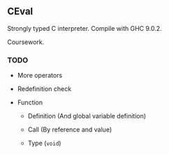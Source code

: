 ## CEval

Strongly typed C interpreter. Compile with GHC 9.0.2.

Coursework.

### TODO

- More operators

- Redefinition check

- Function
    
    - Definition (And global variable definition)

    - Call (By reference and value)

    - Type (`void`)
